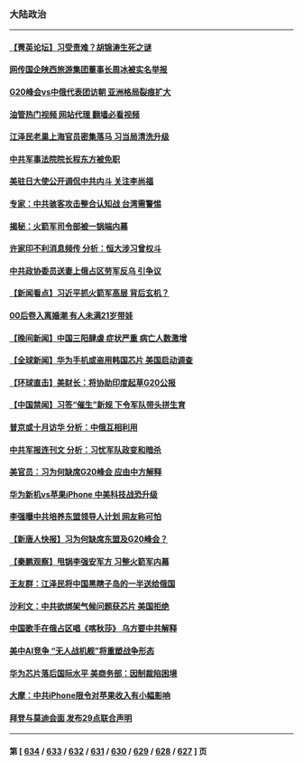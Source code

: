 ### 大陆政治
---
#### [【菁英论坛】习受责难？胡锦涛生死之谜](../../pages/ncid277/n14070502.md?09100445) 
#### [网传国企陕西旅游集团董事长周冰被实名举报](../../pages/ncid277/n14070405.md?09100445) 
#### [G20峰会vs中俄代表团访朝 亚洲格局裂痕扩大](../../pages/ncid277/n14070474.md?09100445) 
#### [油管热门视频 网站代理 翻墙必看视频](http://138.2.39.72:81/youtube.html?epic-marker?09100445)
#### [江泽民老巢上海官员密集落马 习当局清洗升级](../../pages/ncid277/n14069962.md?09100445) 
#### [中共军事法院院长程东方被免职](../../pages/ncid277/n14069888.md?09100445) 
#### [美驻日大使公开调侃中共内斗 关注李尚福](../../pages/ncid277/n14070509.md?09100445) 
#### [专家：中共骇客攻击整合认知战 台湾需警惕](../../pages/ncid277/n14070328.md?09100445) 
#### [揭秘：火箭军司令部被一锅端内幕](../../pages/ncid277/n14070482.md?09100445) 
#### [许家印不利消息频传 分析：恒大涉习曾权斗](../../pages/ncid277/n14070342.md?09100445) 
#### [中共政协委员送妻上俄占区劳军反乌 引争议](../../pages/ncid277/n14070338.md?09100445) 
#### [【新闻看点】习近平抓火箭军高层 背后玄机？](../../pages/ncid277/n14068523.md?09100445) 
#### [00后卷入离婚潮 有人未满21岁带娃](../../pages/ncid277/n14070333.md?09100445) 
#### [【晚间新闻】中国三阳肆虐 症状严重 病亡人数激增](../../pages/ncid277/n14070291.md?09100445) 
#### [【全球新闻】华为手机或盗用韩国芯片 美国启动调查](../../pages/ncid277/n14070292.md?09100445) 
#### [【环球直击】美财长：将协助印度起草G20公报](../../pages/ncid277/n14069686.md?09100445) 
#### [【中国禁闻】习签“催生”新规 下令军队带头拼生育](../../pages/ncid277/n14068721.md?09100445) 
#### [普京或十月访华 分析：中俄互相利用](../../pages/ncid277/n14069929.md?09100445) 
#### [中共军报连刊文 分析：习忧军队政变和暗杀](../../pages/ncid277/n14070113.md?09100445) 
#### [美官员：习为何缺席G20峰会 应由中方解释](../../pages/ncid277/n14070154.md?09100445) 
#### [华为新机vs苹果iPhone 中美科技战恐升级](../../pages/ncid277/n14070052.md?09100445) 
#### [李强曝中共培养东盟领导人计划 网友称可怕](../../pages/ncid277/n14070041.md?09100445) 
#### [【新唐人快报】习为何缺席东盟及G20峰会？](../../pages/ncid277/n14069926.md?09100445) 
#### [【秦鹏观察】甩锅李强安军方 习整火箭军内幕](../../pages/ncid277/n14069982.md?09100445) 
#### [王友群：江泽民将中国黑瞎子岛的一半送给俄国](../../pages/ncid277/n14069964.md?09100445) 
#### [沙利文：中共欲绑架气候问题获芯片 美国拒绝](../../pages/ncid277/n14069966.md?09100445) 
#### [中国歌手在俄占区唱《喀秋莎》 乌方要中共解释](../../pages/ncid277/n14069870.md?09100445) 
#### [美中AI竞争 “无人战机舰”将重塑战争形态](../../pages/ncid277/n14069887.md?09100445) 
#### [华为芯片落后国际水平 美商务部：因制裁陷困境](../../pages/ncid277/n14069911.md?09100445) 
#### [大摩：中共iPhone限令对苹果收入有小幅影响](../../pages/ncid277/n14069821.md?09100445) 
#### [拜登与莫迪会面 发布29点联合声明](../../pages/ncid277/n14069873.md?09100445) 

---
#### 第 [ [634](./634.md?09100445) / [633](./633.md?09100445) / [632](./632.md?09100445) / [631](./631.md?09100445) / [630](./630.md?09100445) / [629](./629.md?09100445) / [628](./628.md?09100445) / [627](./627.md?09100445) ] 页
